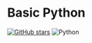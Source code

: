# Basic Python
[![GitHub stars](https://github.com/Naga-kalyan/BasicPython/stargazers)](https://github.com/Naga-kalyan/BasicPython)
![Python](https://img.shields.io/badge/Python-3.6-brightgreen.svg)
